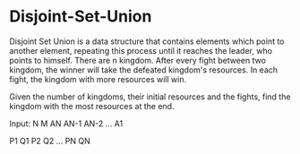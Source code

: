 # Disjoint-Set-Union
Disjoint Set Union is a data structure that contains elements which point to another element, repeating this process until it reaches the leader, who points to himself.
There are n kingdom.
After every fight between two kingdom, the winner will take the defeated kingdom's resources.
In each fight, the kingdom with more resources will win.

Given the number of kingdoms, their initial resources and the fights,
find the kingdom with the most resources at the end.

Input:
   N M
   AN AN-1 AN-2 ... A1

   P1 Q1
   P2 Q2
   ...
   PN QN
